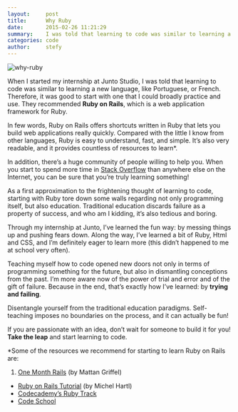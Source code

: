 ```yaml
---
layout:     post
title:      Why Ruby
date:       2015-02-26 11:21:29
summary:    I was told that learning to code was similar to learning a new language, like Portuguese, or French.
categories: code
author:     stefy
---
```


![why-ruby](http://38.media.tumblr.com/e803ec1c8534272215ab3dc633afc37a/tumblr_inline_nkeu02F1HH1sa3u4l.png)

When I started my internship at Junto Studio, I was told that learning to code
was similar to learning a new language, like Portuguese, or French. Therefore,
it was good to start with one that I could broadly practice and use.
They recommended **Ruby on Rails**, which is a web application framework for Ruby.

In few words, Ruby on Rails offers shortcuts written in Ruby that lets you build
web applications really quickly. Compared with the little I know from other
languages, Ruby is easy to understand, fast, and simple. It’s also very readable,
and it provides countless of resources to learn*.

In addition, there’s a huge community of people willing to help you.
When you start to spend more time in [Stack Overflow](http://en.wikipedia.org/wiki/Stack_Overflow) than anywhere else on the
Internet, you can be sure that you’re truly learning something!

As a first approximation to the frightening thought of learning to code,
starting with Ruby tore down some walls regarding not only programming itself,
but also education. Traditional education discards failure as a property of
success, and who am I kidding, it’s also tedious and boring.

Through my internship at Junto, I’ve learned the fun way: by messing things up
and pushing fears down. Along the way, I’ve learned a bit of Ruby, Html
and CSS, and I’m definitely eager to learn more (this didn’t happened to me
at school very often).

Teaching myself how to code opened new doors not only in terms of programming
something for the future, but also in dismantling conceptions from the past.
I’m more aware now of the power of trial and error and of the gift of failure.
Because in the end, that’s exactly how I’ve learned: by **trying and failing**.

Disentangle yourself from the traditional education paradigms. Self-teaching
imposes no boundaries on the process, and it can actually be fun!

If you are passionate with an idea, don’t wait for someone to build it for you!
**Take the leap** and start learning to code.

*Some of the resources we recommend for starting to learn Ruby on Rails are:

1. [One Month Rails](https://onemonth.com/courses/one-month-rails/) (by Mattan Griffel)
+ [Ruby on Rails Tutorial](https://www.railstutorial.org/book) (by Michel Hartl)
+ [Codecademy’s Ruby Track](https://www.railstutorial.org/book)
+ [Code School](https://www.codeschool.com/)
